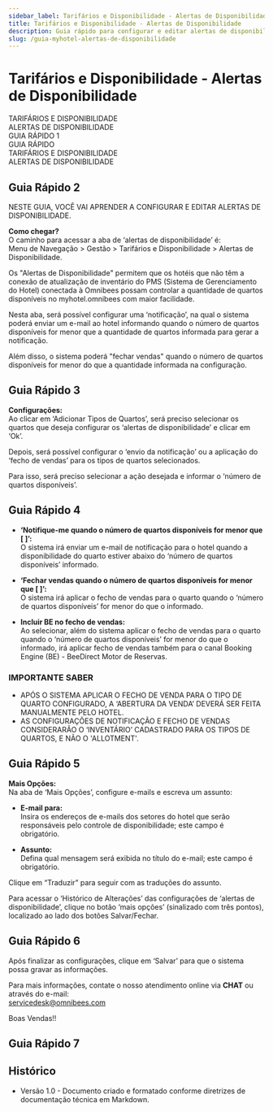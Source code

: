 ```yaml
---
sidebar_label: Tarifários e Disponibilidade - Alertas de Disponibilidade
title: Tarifários e Disponibilidade - Alertas de Disponibilidade
description: Guia rápido para configurar e editar alertas de disponibilidade no sistema myhotel da Omnibees.
slug: /guia-myhotel-alertas-de-disponibilidade
---
```


# Tarifários e Disponibilidade - Alertas de Disponibilidade

TARIFÁRIOS E DISPONIBILIDADE  
ALERTAS DE DISPONIBILIDADE  
GUIA RÁPIDO 1  
GUIA RÁPIDO  
TARIFÁRIOS E DISPONIBILIDADE  
ALERTAS DE DISPONIBILIDADE

## Guia Rápido 2

NESTE GUIA, VOCÊ VAI APRENDER A CONFIGURAR E EDITAR ALERTAS DE DISPONIBILIDADE.

**Como chegar?**  
O caminho para acessar a aba de ‘alertas de disponibilidade’ é:  
Menu de Navegação > Gestão > Tarifários e Disponibilidade > Alertas de Disponibilidade.

Os "Alertas de Disponibilidade" permitem que os hotéis que não têm a conexão de atualização de inventário do PMS (Sistema de Gerenciamento do Hotel) conectada à Omnibees possam controlar a quantidade de quartos disponíveis no myhotel.omnibees com maior facilidade.

Nesta aba, será possível configurar uma ‘notificação’, na qual o sistema poderá enviar um e-mail ao hotel informando quando o número de quartos disponíveis for menor que a quantidade de quartos informada para gerar a notificação.

Além disso, o sistema poderá "fechar vendas" quando o número de quartos disponíveis for menor do que a quantidade informada na configuração.

## Guia Rápido 3

**Configurações:**  
Ao clicar em ‘Adicionar Tipos de Quartos’, será preciso selecionar os quartos que deseja configurar os ‘alertas de disponibilidade’ e clicar em ‘Ok’.

Depois, será possível configurar o ‘envio da notificação’ ou a aplicação do ‘fecho de vendas’ para os tipos de quartos selecionados.

Para isso, será preciso selecionar a ação desejada e informar o ‘número de quartos disponíveis’.

## Guia Rápido 4

- **‘Notifique-me quando o número de quartos disponíveis for menor que [ ]’:**  
  O sistema irá enviar um e-mail de notificação para o hotel quando a disponibilidade do quarto estiver abaixo do ‘número de quartos disponíveis’ informado.

- **‘Fechar vendas quando o número de quartos disponíveis for menor que [ ]’:**  
  O sistema irá aplicar o fecho de vendas para o quarto quando o ‘número de quartos disponíveis’ for menor do que o informado.

- **Incluir BE no fecho de vendas:**  
  Ao selecionar, além do sistema aplicar o fecho de vendas para o quarto quando o ‘número de quartos disponíveis’ for menor do que o informado, irá aplicar fecho de vendas também para o canal Booking Engine (BE) - BeeDirect Motor de Reservas.

### IMPORTANTE SABER

- APÓS O SISTEMA APLICAR O FECHO DE VENDA PARA O TIPO DE QUARTO CONFIGURADO, A ‘ABERTURA DA VENDA’ DEVERÁ SER FEITA MANUALMENTE PELO HOTEL.  
- AS CONFIGURAÇÕES DE NOTIFICAÇÃO E FECHO DE VENDAS CONSIDERARÃO O ‘INVENTÁRIO’ CADASTRADO PARA OS TIPOS DE QUARTOS, E NÃO O 'ALLOTMENT'.

## Guia Rápido 5

**Mais Opções:**  
Na aba de ‘Mais Opções’, configure e-mails e escreva um assunto:

- **E-mail para:**  
  Insira os endereços de e-mails dos setores do hotel que serão responsáveis pelo controle de disponibilidade; este campo é obrigatório.

- **Assunto:**  
  Defina qual mensagem será exibida no título do e-mail; este campo é obrigatório.

Clique em “Traduzir” para seguir com as traduções do assunto.

Para acessar o ‘Histórico de Alterações’ das configurações de ‘alertas de disponibilidade’, clique no botão ‘mais opções’ (sinalizado com três pontos), localizado ao lado dos botões Salvar/Fechar.

## Guia Rápido 6

Após finalizar as configurações, clique em ‘Salvar’ para que o sistema possa gravar as informações.

Para mais informações, contate o nosso atendimento online via **CHAT** ou através do e-mail:  
[servicedesk@omnibees.com](mailto:servicedesk@omnibees.com)

Boas Vendas!!

## Guia Rápido 7

## Histórico

- Versão 1.0 - Documento criado e formatado conforme diretrizes de documentação técnica em Markdown.
